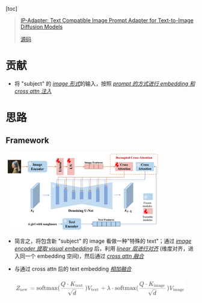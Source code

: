[toc]

> [IP-Adapter: Text Compatible Image Prompt Adapter for Text-to-Image Diffusion Models](https://arxiv.org/abs/2308.06721)
>
> [源码](https://github.com/tencent-ailab/IP-Adapter)

# 贡献

- 将 "subject" 的 <u>*image 形式*</u>的输入，按照 <u>*prompt 的方式进行 embedding 和 cross attn 注入*</u>





# 思路

## Framework

<img src="assets/image-20250301145858507.png" alt="image-20250301145858507" style="zoom:40%;" />

- 简言之，将包含新 "subject" 的 image 看做一种"特殊的 text"；通过 <u>*image encoder 提取 visual embedding*</u> 后，利用 <u>*linear 层进行对齐*</u> (维度对齐，进入同一个 embedding 空间)，然后通过 <u>*cross attn 融合*</u>

- 与通过 cross attn 后的 text embedding <u>*相加融合*</u>

  <img src="assets/image-20250301151425774.png" alt="image-20250301151425774" style="zoom:45%;" />


